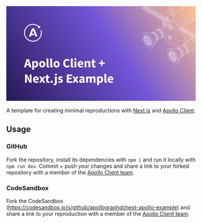 <div align="center">
  <img src="./image.jpg" alt="Apollo Client Next.js Example" title="Apollo Client Next.js Example" width="600">
  <p>A template for creating minimal reproductions with <a href="https://github.com/vercel/next.js">Next.js</a> and <a href="https://github.com/apollographql/apollo-client">Apollo Client</a>.</p>
</div>

## Usage

### GitHub

Fork the repository, install its dependencies with `npm i` and run it locally with `npm run dev`. Commit + push your changes and share a link to your forked repository with a member of the [Apollo Client team](https://github.com/apollographql/apollo-client#maintainers).

### CodeSandbox

Fork the CodeSandbox (https://codesandbox.io/s/github/apollographql/next-apollo-example) and share a link to your reproduction with a member of the [Apollo Client team](https://github.com/apollographql/apollo-client#maintainers).